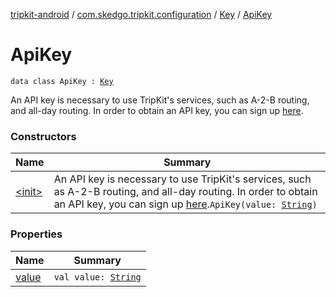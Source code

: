 [tripkit-android](../../../index.md) / [com.skedgo.tripkit.configuration](../../index.md) / [Key](../index.md) / [ApiKey](./index.md)

# ApiKey

`data class ApiKey : `[`Key`](../index.md)

An API key is necessary to use TripKit's services, such as A-2-B routing,
and all-day routing. In order to obtain an API key,
you can sign up [here](https://tripgo.3scale.net).

### Constructors

| Name | Summary |
|---|---|
| [&lt;init&gt;](-init-.md) | An API key is necessary to use TripKit's services, such as A-2-B routing, and all-day routing. In order to obtain an API key, you can sign up [here](https://tripgo.3scale.net).`ApiKey(value: `[`String`](https://kotlinlang.org/api/latest/jvm/stdlib/kotlin/-string/index.html)`)` |

### Properties

| Name | Summary |
|---|---|
| [value](value.md) | `val value: `[`String`](https://kotlinlang.org/api/latest/jvm/stdlib/kotlin/-string/index.html) |
